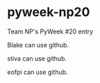 # pyweek-np20
Team NP's PyWeek #20 entry

Blake can use github.

stiva can use github.

eofpi can use github.